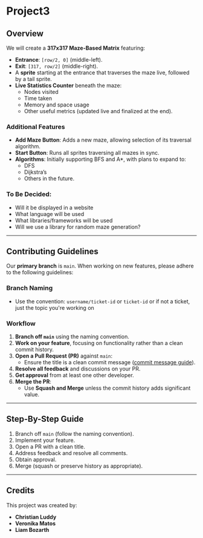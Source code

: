 # Project3

## Overview
We will create a **317x317 Maze-Based Matrix** featuring:
- **Entrance**: `[row/2, 0]` (middle-left).
- **Exit**: `[317, row/2]` (middle-right).
- A **sprite** starting at the entrance that traverses the maze live, followed by a tail sprite.
- **Live Statistics Counter** beneath the maze:
  - Nodes visited
  - Time taken
  - Memory and space usage
  - Other useful metrics (updated live and finalized at the end).

### Additional Features
- **Add Maze Button**: Adds a new maze, allowing selection of its traversal algorithm.
- **Start Button**: Runs all sprites traversing all mazes in sync.
- **Algorithms**: Initially supporting BFS and A*, with plans to expand to:
  - DFS
  - Dijkstra’s
  - Others in the future.

### To Be Decided:
- Will it be displayed in a website
- What language will be used
- What libraries/frameworks will be used
- Will we use a library for random maze generation?
---

## Contributing Guidelines
Our **primary branch** is `main`. When working on new features, please adhere to the following guidelines:

### Branch Naming
- Use the convention: `username/ticket-id` or `ticket-id` or if not a ticket, just the topic you're working on

### Workflow
1. **Branch off `main`** using the naming convention.
2. **Work on your feature**, focusing on functionality rather than a clean commit history.
3. **Open a Pull Request (PR)** against `main`:
   - Ensure the title is a clean commit message ([commit message guide](https://cbea.ms/git-commit/)).
4. **Resolve all feedback** and discussions on your PR.
5. **Get approval** from at least one other developer.
6. **Merge the PR**:
   - Use **Squash and Merge** unless the commit history adds significant value.

---

## Step-By-Step Guide
1. Branch off `main` (follow the naming convention).
2. Implement your feature.
3. Open a PR with a clean title.
4. Address feedback and resolve all comments.
5. Obtain approval.
6. Merge (squash or preserve history as appropriate).

---

## Credits
This project was created by:
- **Christian Luddy**
- **Veronika Matos**
- **Liam Bozarth**
